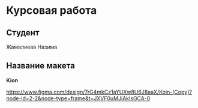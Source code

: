 # Курсовая работа

## Студент

Жамалиева Назима

## Название макета

**Kion**

https://www.figma.com/design/7rG4mkCz1aYUXw8U6J8aaX/Koin-(Copy)?node-id=2-2&node-type=frame&t=JXVF0uMJiAkIsGCA-0
